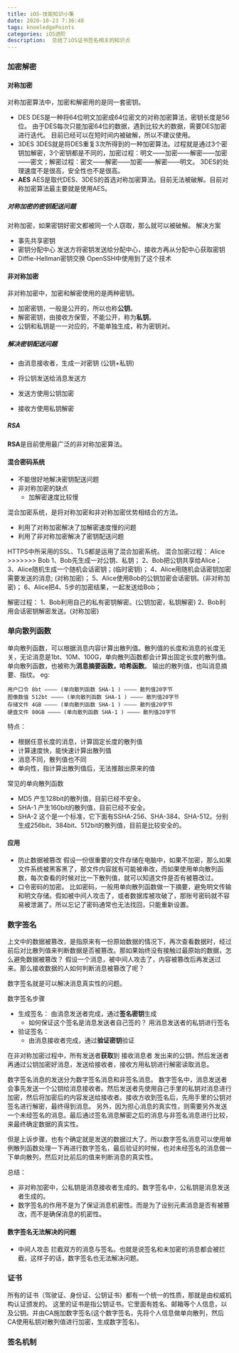 ```yaml
---
title: iOS-技能知识小集
date: 2020-10-23 7:36:48
tags: knoeledgePoints
categories: iOS进阶
description:  总结了iOS证书签名相关的知识点
---
```


### 加密解密
#### 对称加密 
对称加密算法中，加密和解密用的是同一套密钥。
* DES
	DES是一种将64位明文加密成64位密文的对称加密算法，密钥长度是56位。
	由于DES每次只能加密64位的数据，遇到比较大的数据，需要DES加密进行迭代。
	目前已经可以在短时间内被破解，所以不建议使用。
* 3DES
	3DES就是将DES重复3次所得到的一种加密算法。过程就是通过3个密钥加解密，3个密钥都是不同的，加密过程：明文——加密——解密——加密——密文；解密过程：密文——解密——加密——解密——明文。
	3DES的处理速度不是很高，安全性也不是很高。
* **AES**
	AES是取代DES、3DES的首选对称加密算法。目前无法被破解。目前对称加密算法最主要就是使用AES。

##### 对称加密的密钥配送问题
对称加密，如果密钥好密文都被同一个人窃取，那么就可以被破解。
解决方案
* 事先共享密钥
* 密钥分配中心
	发送方将密钥发送给分配中心，接收方再从分配中心获取密钥
* Diffie-Hellman密钥交换
	OpenSSH中使用到了这个技术

#### 非对称加密
非对称加密中，加密和解密使用的是两种密钥。 
* 加密密钥，一般是公开的，所以也称**公钥**。 
* 解密密钥，由接收方保管，不能公开，称为**私钥**。
* 公钥和私钥是一一对应的，不能单独生成，称为密钥对。
##### 解决密钥配送问题
* 由消息接收者，生成一对密钥 (公钥+私钥)

* 将公钥发送给消息发送方

* 发送方使用公钥加密

* 接收方使用私钥解密

##### RSA
**RSA**是目前使用最广泛的非对称加密算法。

#### 混合密码系统
  * 不能很好地解决密钥配送问题
* 非对称加密的缺点
  * 加解密速度比较慢 

混合加密系统，是将对称加密和非对称加密优势相结合的方法。
* 利用了对称加密解决了加解密速度慢的问题
* 利用了非对称加密解决了密钥配送问题

HTTPS中所采用的SSL、TLS都是运用了混合加密系统。
混合加密过程：
Alice >>>>>>> Bob
1、Bob先生成一对公钥、私钥；
2、Bob把公钥共享给Alice；
3、Alice随机生成一个随机会话密钥；(临时密钥)；
4、Alice用随机会话密钥加密需要发送的消息; (对称加密)；
5、Alice使用Bob的公钥加密会话密钥。(非对称加密)；
6、Alice把4、5步的加密结果，一起发送给Bob；

解密过程：
1、Bob利用自己的私有密钥解密。(公钥加密，私钥解密)
2、Bob利用会话密钥解密发送。(对称加密)

### 单向散列函数
单向散列函数，可以根据消息内容计算出散列值。散列值的长度和消息的长度无关，无论消息是1bt、10M、100G，单向散列函数都会计算出固定长度的散列值。
单向散列函数，也被称为**消息摘要函数，哈希函数**。
输出的散列值，也叫消息摘要、指纹。
eg:
```
用户口令 8bt ———— (单向散列函数 SHA-1 ) ———— 散列值20字节
图像数值 512bt ———— (单向散列函数 SHA-1 ) ———— 散列值20字节
存储文件 4GB ———— (单向散列函数 SHA-1 ) ———— 散列值20字节
硬盘文件 80GB ———— (单向散列函数 SHA-1 ) ———— 散列值20字节
```
特点：
* 根据任意长度的消息，计算固定长度的散列值
* 计算速度快，能快速计算出散列值
* 消息不同，散列值也不同
* 单向性，指计算出散列值后，无法推敲出原来的值

常见的单向散列函数
* MD5
	产生128bit的散列值，目前已经不安全。
* SHA-1
	产生160bit的散列值，目前已经不安全。
* SHA-2
	这个是一个标准，它下面有SSHA-256、SHA-384、SHA-512。分别生成256bit、384bit、512bit的散列值，目前是比较安全的。

#### 应用
* 防止数据被篡改
	假设一份很重要的文件存储在电脑中，如果不加密，那么如果文件系统被黑客黑了，那文件内容就有可能被串改，而如果使用单向散列函数，每次查看的时候对比一下散列值，就可以知道文件是否有被篡改过。
* 口令密码的加密。
	比如密码，一般用单向散列函数做一下摘要，避免明文传输和明文存储。假如被中间人攻击了，或者数据库被攻破了，那账号密码就不容易被泄漏了。所以忘记了密码通常也无法找回，只能重新设置。

### 数字签名
上文中的数据被篡改，是指原来有一份原始数据的情况下，再次查看数据时，经过前后对比散列值来判断数据是否被篡改。那如果始终没有接触过最原始的数据，怎么避免数据被篡改？
假设一个消息，被中间人攻击了，内容被篡改后再发送过来。那么接收数据的人如何判断消息被篡改了呢？

数字签名就是可以解决消息真实性的问题。

数字签名步骤
* 生成签名：
	由消息发送者完成，通过**签名密钥**生成
	* 如何保证这个签名是消息发送者自己签的？
		用消息发送者的私钥进行签名
* 验证签名：
	* 由消息接收者完成，通过**验证密钥**验证

在非对称加密过程中，所有发送者**获取**到 接收消息者 发出来的公钥，然后发送者再通过公钥加密好消息，发送给接收者，接收方用私钥进行解密读取消息。

数字签名消息的发送分为数字签名消息和非签名消息。
数字签名中，消息发送者会事先发送一个公钥给消息接收者。然后发送者先使用自己手里的私钥对消息进行加密，然后将加密后的内容发送给接收者。接收方收到签名后，先用手里的公钥对签名进行解密，最终得到消息。
另外，因为担心消息的真实性，则需要另外发送一个未经签名的消息。最后通过签名消息解密之后的消息与非签名消息进行比较，来最终确定数据的真实性。

但是上诉步骤，也有个确定就是发送的数据过大了。所以数字签名消息可以使用单例散列函数处理一下再进行数字签名，最后验证的时候，也对未经签名的消息做一下单向散列，然后对比前后的值来判断消息的真实性。

总结：
* 非对称加密中，公私钥是消息接收者生成的。数字签名中，公私钥是消息发送者生成的。
* 数字签名的作用不是为了保证消息机密性。而是为了设别元素消息是否有被篡改，而不是确保消息的机密性。 

#### 数字签名无法解决的问题
* 中间人攻击
	拦截双方的消息与签名。也就是说签名和未加密的消息都会被拦截，这样子的话，数字签名也无法解决问题。

### 证书
所有的证书（驾驶证、身份证、公钥证书）都有一个统一的性质，那就是由权威机构认证颁发的。
这里的证书是指公钥证书。它里面有姓名、邮箱等个人信息，以及公钥。并由CA施加数字签名(这个数字签名，先将个人信息做单向散列，然后CA使用私钥对散列值进行加密，生成数字签名)。


### 签名机制
